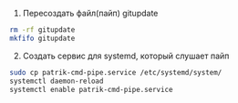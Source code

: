 1) Пересоздать файл(пайп) gitupdate
```bash
rm -rf gitupdate
mkfifo gitupdate
```
2) Создать сервис для systemd, который слушает пайп
```bash
sudo cp patrik-cmd-pipe.service /etc/systemd/system/
systemctl daemon-reload
systemctl enable patrik-cmd-pipe.service
```
